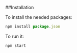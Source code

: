 ##Installation

To install the needed packages:
```javascript
npm install package.json
```
To run it:
```javascript
npm start
```

